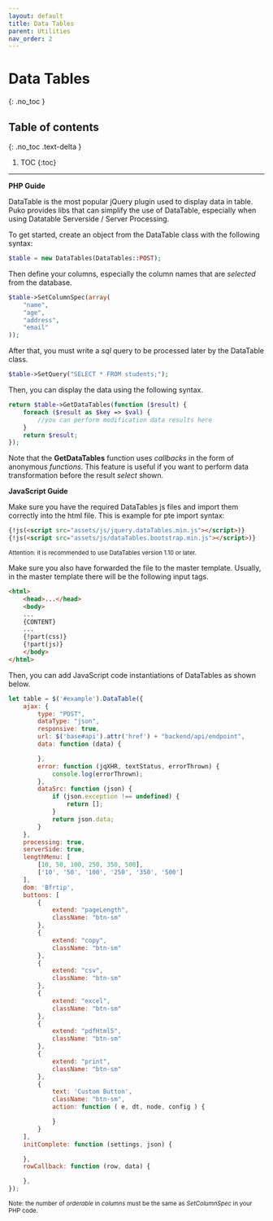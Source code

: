 ```yaml
---
layout: default
title: Data Tables
parent: Utilities
nav_order: 2
---
```


# Data Tables
{: .no_toc }

## Table of contents
{: .no_toc .text-delta }

1. TOC
{:toc}

---

**PHP Guide**

DataTable is the most popular jQuery plugin used to display data in table.
Puko provides libs that can simplify the use of DataTable, especially when using
Datatable Serverside / Server Processing. 

To get started, create an object from the DataTable class with the following syntax:

```php
$table = new DataTables(DataTables::POST);
```

Then define your columns, especially the column names that are *selected* from the database.

```php
$table->SetColumnSpec(array(
    "name",
    "age",
    "address",
    "email"
));
```

After that, you must write a *sql* query to be processed later by the DataTable class.

```php
$table->SetQuery("SELECT * FROM students;");
```

Then, you can display the data using the following syntax.

```php
return $table->GetDataTables(function ($result) {
    foreach ($result as $key => $val) {
        //you can perform modification data results here
    }
    return $result;
});
```

Note that the **GetDataTables** function uses *callbacks* in the form of anonymous *functions*.
This feature is useful if you want to perform data transformation before the result *select*
shown.

**JavaScript Guide**

Make sure you have the required DataTables js files and import them correctly into the html file.
This is example for pte import syntax:

```html
{!js(<script src="assets/js/jquery.dataTables.min.js"></script>)}
{!js(<script src="assets/js/dataTables.bootstrap.min.js"></script>)}
```

<small>Attention: it is recommended to use DataTables version 1.10 or later.</small>

Make sure you also have forwarded the file to the master template.
Usually, in the master template there will be the following input tags.

```html
<html>
    <head>...</head>
    <body>
    ...
    {CONTENT}
    ...
    {!part(css)}
    {!part(js)}
    </body>
</html>
```

Then, you can add JavaScript code instantiations of DataTables as shown below.

```javascript
let table = $('#example').DataTable({
    ajax: {
        type: "POST",
        dataType: "json",
        responsive: true,
        url: $('base#api').attr('href') + "backend/api/endpoint",
        data: function (data) {

        },
        error: function (jqXHR, textStatus, errorThrown) {
            console.log(errorThrown);
        },
        dataSrc: function (json) {
            if (json.exception !== undefined) {
                return [];
            }
            return json.data;
        }
    },
    processing: true,
    serverSide: true,
    lengthMenu: [
        [10, 50, 100, 250, 350, 500],
        ['10', '50', '100', '250', '350', '500']
    ],
    dom: 'Bfrtip',
    buttons: [
        {
            extend: "pageLength",
            className: "btn-sm"
        },
        {
            extend: "copy",
            className: "btn-sm"
        },
        {
            extend: "csv",
            className: "btn-sm"
        },
        {
            extend: "excel",
            className: "btn-sm"
        },
        {
            extend: "pdfHtml5",
            className: "btn-sm"
        },
        {
            extend: "print",
            className: "btn-sm"
        },
        {
            text: 'Custom Button',
            className: "btn-sm",
            action: function ( e, dt, node, config ) {

            }
        }
    ],
    initComplete: function (settings, json) {

    },
    rowCallback: function (row, data) {

    },
});
```

<small>Note: the number of *orderable* in *columns* must be the same as *SetColumnSpec* in your PHP code.</small>
